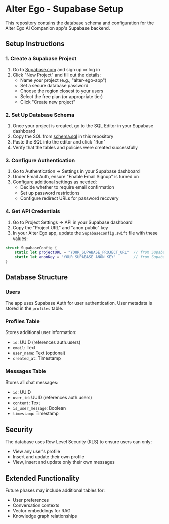 # Alter Ego - Supabase Setup

This repository contains the database schema and configuration for the Alter Ego AI Companion app's Supabase backend.

## Setup Instructions

### 1. Create a Supabase Project

1. Go to [Supabase.com](https://supabase.com) and sign up or log in
2. Click "New Project" and fill out the details:
   - Name your project (e.g., "alter-ego-app")
   - Set a secure database password
   - Choose the region closest to your users
   - Select the free plan (or appropriate tier)
   - Click "Create new project"

### 2. Set Up Database Schema

1. Once your project is created, go to the SQL Editor in your Supabase dashboard
2. Copy the SQL from [schema.sql](./schema.sql) in this repository
3. Paste the SQL into the editor and click "Run"
4. Verify that the tables and policies were created successfully

### 3. Configure Authentication

1. Go to Authentication → Settings in your Supabase dashboard
2. Under Email Auth, ensure "Enable Email Signup" is turned on
3. Configure additional settings as needed:
   - Decide whether to require email confirmation
   - Set up password restrictions
   - Configure redirect URLs for password recovery

### 4. Get API Credentials

1. Go to Project Settings → API in your Supabase dashboard
2. Copy the "Project URL" and "anon public" key
3. In your Alter Ego app, update the `SupabaseConfig.swift` file with these values:

```swift
struct SupabaseConfig {
    static let projectURL = "YOUR_SUPABASE_PROJECT_URL"  // from Supabase dashboard
    static let anonKey = "YOUR_SUPABASE_ANON_KEY"        // from Supabase dashboard
}
```

## Database Structure

### Users
The app uses Supabase Auth for user authentication. User metadata is stored in the `profiles` table.

### Profiles Table
Stores additional user information:
- `id`: UUID (references auth.users)
- `email`: Text
- `user_name`: Text (optional)
- `created_at`: Timestamp

### Messages Table
Stores all chat messages:
- `id`: UUID
- `user_id`: UUID (references auth.users)
- `content`: Text
- `is_user_message`: Boolean
- `timestamp`: Timestamp

## Security

The database uses Row Level Security (RLS) to ensure users can only:
- View any user's profile
- Insert and update their own profile
- View, insert and update only their own messages

## Extended Functionality

Future phases may include additional tables for:
- User preferences
- Conversation contexts
- Vector embeddings for RAG
- Knowledge graph relationships